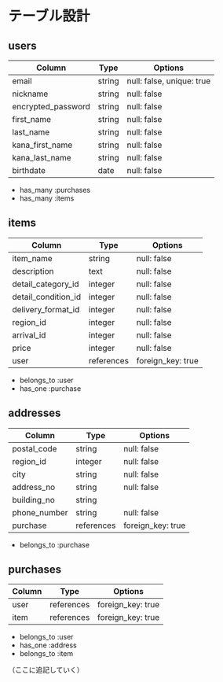 # テーブル設計

## users

| Column             | Type   | Options                   |
| ------------------ | ------ | ------------------------- |
| email              | string | null: false, unique: true |
| nickname           | string | null: false               |
| encrypted_password | string | null: false               |
| first_name         | string | null: false               |
| last_name          | string | null: false               |
| kana_first_name    | string | null: false               |
| kana_last_name     | string | null: false               |
| birthdate          | date   | null: false               |

- has_many :purchases
- has_many :items

## items

| Column              | Type       | Options           |
| ------------------- | ---------- | ----------------- |
| item_name           | string     | null: false       |
| description         | text       | null: false       |
| detail_category_id  | integer    | null: false       |
| detail_condition_id | integer    | null: false       |
| delivery_format_id  | integer    | null: false       |
| region_id           | integer    | null: false       |
| arrival_id          | integer    | null: false       |
| price               | integer    | null: false       |
| user                | references | foreign_key: true |

- belongs_to :user
- has_one :purchase

## addresses

| Column       | Type       | Options           |
| ------------ | ---------- | ----------------- |
| postal_code  | string     | null: false       |
| region_id    | integer    | null: false       |
| city         | string     | null: false       |
| address_no   | string     | null: false       |
| building_no  | string     |                   |
| phone_number | string     | null: false       |
| purchase     | references | foreign_key: true |

- belongs_to :purchase

## purchases

| Column | Type       | Options           |
| ------ | ---------- | ----------------- |
| user   | references | foreign_key: true |
| item   | references | foreign_key: true |

- belongs_to :user
- has_one :address
- belongs_to :item

（ここに追記していく）
